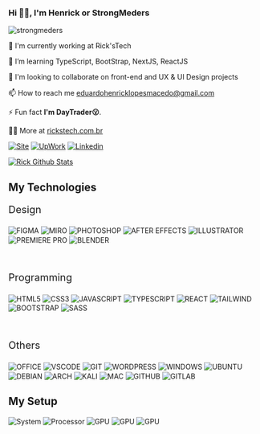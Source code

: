 ### Hi 👋🏻, I'm Henrick or StrongMeders

<p align="left"> <img src="https://komarev.com/ghpvc/?username=strongmeders&label=Profile%20views&color=76d2e5&style=flat" alt="strongmeders" /></p>

📝 I'm currently working at Rick'sTech

🌱 I’m learning TypeScript, BootStrap, NextJS, ReactJS

👯 I'm looking to collaborate on front-end and UX & UI Design projects

📫 How to reach me eduardohenricklopesmacedo@gmail.com

⚡ Fun fact <strong>I'm DayTrader😮</strong>.

👨‍💻 More at <a href="rickstech.com.br">rickstech.com.br</a>

[![Site](https://img.shields.io/website?label=rickstech.com.br&style=for-the-badge&url=https://rickstech.com.br/)](https://rickstech.com.br)
[![UpWork](https://img.shields.io/badge/UpWork-6FDA44?style=for-the-badge&logo=Upwork&logoColor=white)](https://www.upwork.com/freelancers/~01a6800e7b877d7385?mp_source=share)
[![Linkedin](https://img.shields.io/badge/LinkedIn-0077B5?style=for-the-badge&logo=linkedin&logoColor=white)](https://linkedin.com/in/eduardohenricklopesmacedo)

[![Rick Github Stats](https://github-readme-stats.vercel.app/api/top-langs/?username=maykbrito&theme=dark&hide_border=true&locale=en&layout=compact)](https://github.com/StrongMeders)

## My Technologies
<div>
<p style="font-size:20px">Design</p>
  <img align="center" alt="FIGMA" src="https://img.shields.io/badge/Figma-F24E1E?style=for-the-badge&logo=figma&logoColor=white">
  <img align="center" alt="MIRO" src="https://img.shields.io/badge/Miro-050038?style=for-the-badge&logo=Miro&logoColor=white">
  <img align="center" alt="PHOTOSHOP" src="https://img.shields.io/badge/Adobe%20Photoshop-31A8FF?style=for-the-badge&logo=Adobe%20Photoshop&logoColor=black">
  <img align="center" alt="AFTER EFFECTS" src="https://img.shields.io/badge/Adobe%20after%20affects-CF96FD?style=for-the-badge&logo=Adobe%20after%20effects&logoColor=393665">
  <img align="center" alt="ILLUSTRATOR" src="https://img.shields.io/badge/Adobe%20Illustrator-FF9A00?style=for-the-badge&logo=adobe%20illustrator&logoColor=white">
  <img align="center" alt="PREMIERE PRO" src="https://img.shields.io/badge/Adobe%20Premiere%20Pro-9999FF?style=for-the-badge&logo=Adobe%20Premiere%20Pro&logoColor=white">
  <img align="center" alt="BLENDER" src="https://img.shields.io/badge/blender-%23F5792A.svg?style=for-the-badge&logo=blender&logoColor=white">
  </br>
  </br>
  </br>
<p style="font-size:20px">Programming</p>
  <img align="center" alt="HTML5" src="https://img.shields.io/badge/HTML5-E34F26?style=for-the-badge&logo=html5&logoColor=white">
  <img align="center" alt="CSS3" src="https://img.shields.io/badge/CSS3-1572B6?style=for-the-badge&logo=css3&logoColor=white">
  <img align="center" alt="JAVASCRIPT" src="https://img.shields.io/badge/JavaScript-323330?style=for-the-badge&logo=javascript&logoColor=F7DF1E">
  <img align="center" alt="TYPESCRIPT" src="https://img.shields.io/badge/TypeScript-007ACC?style=for-the-badge&logo=typescript&logoColor=white">
  <img align="center" alt="REACT" src="https://img.shields.io/badge/React-20232A?style=for-the-badge&logo=react&logoColor=61DAFB">
  <img align="center" alt="TAILWIND" src="https://img.shields.io/badge/Tailwind_CSS-38B2AC?style=for-the-badge&logo=tailwind-css&logoColor=white">
  <img align="center" alt="BOOTSTRAP" src="https://img.shields.io/badge/Bootstrap-563D7C?style=for-the-badge&logo=bootstrap&logoColor=white">
  <img align="center" alt="SASS" src="https://img.shields.io/badge/Sass-CC6699?style=for-the-badge&logo=sass&logoColor=white">
  </br>
  </br>
  </br>
<p style="font-size:20px">Others</p>
  <img align="center" alt="OFFICE" src="https://img.shields.io/badge/Microsoft_Office-D83B01?style=for-the-badge&logo=microsoft-office&logoColor=whit"> 
  <img align="center" alt="VSCODE" src="https://img.shields.io/badge/Visual_Studio_Code-0078D4?style=for-the-badge&logo=visual%20studio%20code&logoColor=white">
  <img align="center" alt="GIT" src="https://img.shields.io/badge/GIT-E44C30?style=for-the-badge&logo=git&logoColor=white">
  <img align="center" alt="WORDPRESS" src="https://img.shields.io/badge/Wordpress-21759B?style=for-the-badge&logo=wordpress&logoColor=white">
  <img align="center" alt="WINDOWS" src="https://img.shields.io/badge/Windows-0078D6?style=for-the-badge&logo=windows&logoColor=white">
  <img align="center" alt="UBUNTU" src="https://img.shields.io/badge/Ubuntu-E95420?style=for-the-badge&logo=ubuntu&logoColor=white">
  <img align="center" alt="DEBIAN" src="https://img.shields.io/badge/Debian-A81D33?style=for-the-badge&logo=debian&logoColor=white">
  <img align="center" alt="ARCH" src="https://img.shields.io/badge/Arch_Linux-1793D1?style=for-the-badge&logo=arch-linux&logoColor=white">
  <img align="center" alt="KALI" src="https://img.shields.io/badge/Kali_Linux-557C94?style=for-the-badge&logo=kali-linux&logoColor=white">
  <img align="center" alt="MAC" src="https://img.shields.io/badge/mac%20os-000000?style=for-the-badge&logo=apple&logoColor=white">
  <img align="center" alt="GITHUB" src="https://img.shields.io/badge/GitHub-100000?style=for-the-badge&logo=github&logoColor=white">
  <img align="center" alt="GITLAB" src="https://img.shields.io/badge/GitLab-330F63?style=for-the-badge&logo=gitlab&logoColor=white">
  
  ## My Setup
  
  <img align="center" alt="System" src="https://img.shields.io/badge/Windows 11-Pro-0078D6?style=for-the-badge&logo=windows&logoColor=white">
  <img align="center" alt="Processor" src="https://img.shields.io/badge/AMD-Ryzen_7_5700X-ED1C24?style=for-the-badge&logo=amd&logoColor=white">
  <img align="center" alt="GPU" src="https://img.shields.io/badge/NVIDIA-RTX4060-76B900?style=for-the-badge&logo=nvidia&logoColor=white">
  <img align="center" alt="GPU" src="https://img.shields.io/badge/RAM- 50GB Asgard Valkyrie v5-76B900?style=for-the-badge&color=ff2424">
  <img align="center" alt="GPU" src="https://img.shields.io/badge/SSD-1TB 4500Mb/s NVME-76B900?style=for-the-badge">
</div>
